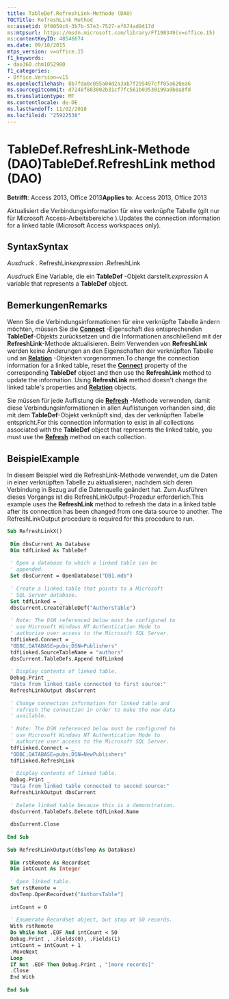 ```yaml
---
title: TableDef.RefreshLink-Methode (DAO)
TOCTitle: RefreshLink Method
ms:assetid: 9f0059c6-3b7b-57e3-7527-ef674ad9417d
ms:mtpsurl: https://msdn.microsoft.com/library/Ff198349(v=office.15)
ms:contentKeyID: 48546674
ms.date: 09/18/2015
mtps_version: v=office.15
f1_keywords:
- dao360.chm1052980
f1_categories:
- Office.Version=v15
ms.openlocfilehash: 8b7fda0c095a04d2a3ab7f295497cff05a620ea6
ms.sourcegitcommit: d7248f803002b31cf7fc561b03530199a9b0a8fd
ms.translationtype: MT
ms.contentlocale: de-DE
ms.lasthandoff: 11/02/2018
ms.locfileid: "25922538"
---
```

# <a name="tabledefrefreshlink-method-dao"></a><span data-ttu-id="3a6cd-102">TableDef.RefreshLink-Methode (DAO)</span><span class="sxs-lookup"><span data-stu-id="3a6cd-102">TableDef.RefreshLink method (DAO)</span></span>

<span data-ttu-id="3a6cd-103">**Betrifft**: Access 2013, Office 2013</span><span class="sxs-lookup"><span data-stu-id="3a6cd-103">**Applies to**: Access 2013, Office 2013</span></span>
 
<span data-ttu-id="3a6cd-104">Aktualisiert die Verbindungsinformation für eine verknüpfte Tabelle (gilt nur für Microsoft Access-Arbeitsbereiche ).</span><span class="sxs-lookup"><span data-stu-id="3a6cd-104">Updates the connection information for a linked table (Microsoft Access workspaces only).</span></span>

## <a name="syntax"></a><span data-ttu-id="3a6cd-105">Syntax</span><span class="sxs-lookup"><span data-stu-id="3a6cd-105">Syntax</span></span>

<span data-ttu-id="3a6cd-106">*Ausdruck* . RefreshLink</span><span class="sxs-lookup"><span data-stu-id="3a6cd-106">*expression* .RefreshLink</span></span>

<span data-ttu-id="3a6cd-107">*Ausdruck* Eine Variable, die ein **TableDef** -Objekt darstellt.</span><span class="sxs-lookup"><span data-stu-id="3a6cd-107">*expression* A variable that represents a **TableDef** object.</span></span>

## <a name="remarks"></a><span data-ttu-id="3a6cd-108">Bemerkungen</span><span class="sxs-lookup"><span data-stu-id="3a6cd-108">Remarks</span></span>

<span data-ttu-id="3a6cd-p101">Wenn Sie die Verbindungsinformationen für eine verknüpfte Tabelle ändern möchten, müssen Sie die **[Connect](connection-connect-property-dao.md)** -Eigenschaft des entsprechenden **TableDef**-Objekts zurücksetzen und die Informationen anschließend mit der **RefreshLink**-Methode aktualisieren. Beim Verwenden von **RefreshLink** werden keine Änderungen an den Eigenschaften der verknüpften Tabelle und an **[Relation](relation-object-dao.md)** -Objekten vorgenommen.</span><span class="sxs-lookup"><span data-stu-id="3a6cd-p101">To change the connection information for a linked table, reset the **[Connect](connection-connect-property-dao.md)** property of the corresponding **TableDef** object and then use the **RefreshLink** method to update the information. Using **RefreshLink** method doesn't change the linked table's properties and **[Relation](relation-object-dao.md)** objects.</span></span>

<span data-ttu-id="3a6cd-111">Sie müssen für jede Auflistung die [**Refresh**](tabledefs-refresh-method-dao.md) -Methode verwenden, damit diese Verbindungsinformationen in allen Auflistungen vorhanden sind, die mit dem **TableDef**-Objekt verknüpft sind, das der verknüpften Tabelle entspricht.</span><span class="sxs-lookup"><span data-stu-id="3a6cd-111">For this connection information to exist in all collections associated with the **TableDef** object that represents the linked table, you must use the **[Refresh](tabledefs-refresh-method-dao.md)** method on each collection.</span></span>

## <a name="example"></a><span data-ttu-id="3a6cd-112">Beispiel</span><span class="sxs-lookup"><span data-stu-id="3a6cd-112">Example</span></span>

<span data-ttu-id="3a6cd-p102">In diesem Beispiel wird die RefreshLink-Methode verwendet, um die Daten in einer verknüpften Tabelle zu aktualisieren, nachdem sich deren Verbindung in Bezug auf die Datenquelle geändert hat. Zum Ausführen dieses Vorgangs ist die RefreshLinkOutput-Prozedur erforderlich.</span><span class="sxs-lookup"><span data-stu-id="3a6cd-p102">This example uses the **RefreshLink** method to refresh the data in a linked table after its connection has been changed from one data source to another. The RefreshLinkOutput procedure is required for this procedure to run.</span></span>

```vb 
Sub RefreshLinkX() 
 
 Dim dbsCurrent As Database 
 Dim tdfLinked As TableDef 
 
 ' Open a database to which a linked table can be 
 ' appended. 
 Set dbsCurrent = OpenDatabase("DB1.mdb") 
 
 ' Create a linked table that points to a Microsoft 
 ' SQL Server database. 
 Set tdfLinked = _ 
 dbsCurrent.CreateTableDef("AuthorsTable") 
 
 ' Note: The DSN referenced below must be configured to 
 ' use Microsoft Windows NT Authentication Mode to 
 ' authorize user access to the Microsoft SQL Server. 
 tdfLinked.Connect = _ 
 "ODBC;DATABASE=pubs;DSN=Publishers" 
 tdfLinked.SourceTableName = "authors" 
 dbsCurrent.TableDefs.Append tdfLinked 
 
 ' Display contents of linked table. 
 Debug.Print _ 
 "Data from linked table connected to first source:" 
 RefreshLinkOutput dbsCurrent 
 
 ' Change connection information for linked table and 
 ' refresh the connection in order to make the new data 
 ' available. 
 
 ' Note: The DSN referenced below must be configured to 
 ' use Microsoft Windows NT Authentication Mode to 
 ' authorize user access to the Microsoft SQL Server. 
 tdfLinked.Connect = _ 
 "ODBC;DATABASE=pubs;DSN=NewPublishers" 
 tdfLinked.RefreshLink 
 
 ' Display contents of linked table. 
 Debug.Print _ 
 "Data from linked table connected to second source:" 
 RefreshLinkOutput dbsCurrent 
 
 ' Delete linked table because this is a demonstration. 
 dbsCurrent.TableDefs.Delete tdfLinked.Name 
 
 dbsCurrent.Close 
 
End Sub 
 
Sub RefreshLinkOutput(dbsTemp As Database) 
 
 Dim rstRemote As Recordset 
 Dim intCount As Integer 
 
 ' Open linked table. 
 Set rstRemote = _ 
 dbsTemp.OpenRecordset("AuthorsTable") 
 
 intCount = 0 
 
 ' Enumerate Recordset object, but stop at 50 records. 
 With rstRemote 
 Do While Not .EOF And intCount < 50 
 Debug.Print , .Fields(0), .Fields(1) 
 intCount = intCount + 1 
 .MoveNext 
 Loop 
 If Not .EOF Then Debug.Print , "[more records]" 
 .Close 
 End With 
 
End Sub 
 
```

